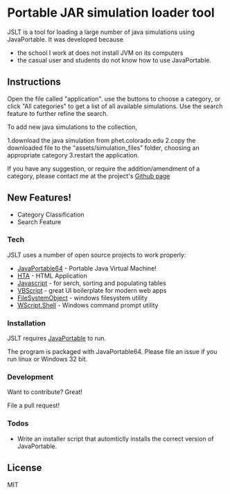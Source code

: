 # Portable JAR simulation loader tool

JSLT is a tool for loading a large number of java simulations using JavaPortable.
It was developed because

- the school I work at does not install JVM on its computers
- the casual user and students do not know how to use JavaPortable.

## Instructions
Open the file called "application". use the buttons to choose a category, or click "All categories" to get a list of all available simulations. Use the search feature to further refine the search.

To add new java simulations to the collection, 

1.download the java simulation from phet.colorado.edu
2.copy the downloaded file to the "assets/simulation_files" folder, choosing an appropriate category
3.restart the application.

If you have any suggestion, or require the addition/amendment of a category, please contact me at the project's [Github page](https://github.com/iwalpola/phet-java-simulations-launcher/)

## New Features!

  - Category Classification
  - Search Feature


### Tech

JSLT uses a number of open source projects to work properly:

* [JavaPortable64](https://portableapps.com/apps/utilities/java_portable) - Portable Java Virtual Machine!
* [HTA](https://technet.microsoft.com/en-ca/scriptcenter/dd742317.aspx) - HTML Application
* [Javascript](https://www.javascript.com/) - for serch, sorting and populating tables
* [VBScript](https://en.wikipedia.org/wiki/VBScript) - great UI boilerplate for modern web apps
* [FileSystemObject](http://www.java2s.com/Tutorial/JavaScript/0600__MS-JScript/FileSystemObject.htm) - windows filesystem utility
* [WScript.Shell](https://stackoverflow.com/questions/15351508/using-a-wscript-shell-activex-to-execute-a-command-line) - Windows command prompt utility


### Installation

JSLT requires [JavaPortable](https://portableapps.com/apps/utilities/java_portable) to run.

The program is packaged with JavaPortable64. Please file an issue if you run linux or Windows 32 bit.

### Development

Want to contribute? Great!

File a pull request!

### Todos

 - Write an installer script that automticlly installs the correct version of JavaPortable.

License
----

MIT
